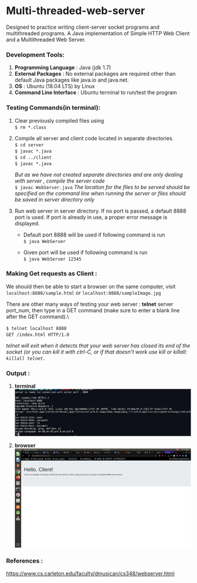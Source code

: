 # Multi-threaded-web-server
Designed to practice writing client-server socket programs and multithreaded programs.
A Java implementation of Simple HTTP Web Client and a Multithreaded Web Server. 

[//]: # (Part1 : socket code [server,client], Part 2: Simplistic Single-Threaded Web Server, Part 3: Simplistic Multithreaded Web Server, Part 4: Better Multi-Threaded Web Server that Handles More HTTP )


### Development Tools:
1. **Programming Language** : Java (jdk 1.7)
2. **External Packages** : No external packages are required other than default Java packages like java.io and java.net.
3. **OS** : Ubuntu (18.04 LTS) by Linux
4. **Command Line Interface** : Ubuntu terminal to run/test the program


### Testing Commands(in terminal):
1. Clear previously compiled files using\
  `$ rm *.class`

2. Compile all server and client code located in separate directories.\
`$ cd server`\
`$ javac *.java`\
`$ cd ../client`\
`$ javac *.java`

    *But as we have not created separate directories and are only dealing with server , compile the server code*\
    `$ javac WebServer.java`
    *The location for the files to be served should be specified on the command line when running the server or files should be saved in server directory only*

3. Run web server in server directory. If no port is passed, a default 8888 port is used. If port is already in use, a proper error message is displayed.
    - Default port 8888 will be used if following command is run\
    `$ java WebServer`
    
    - Given port will be used if following command is run\
    `$ java WebServer 12345`
    
[//]: # (The location for the files to be served should be specified on the command line when running the server, so testing can be done by running the server, using commands :
$ java WebServer rootDir)


### Making Get requests as Client :
We should then be able to start a browser on the same computer, visit `localhost:8888/sample.html` or `localhost:8888/sampleImage.jpg`

There are other many ways of testing your web server : **telnet** server port_num, then type in a GET command (make sure to enter a blank line after the GET command).\

  `$ telnet localhost 8888`\
  `GET /index.html HTTP/1.0`
  
  *telnet will exit when it detects that your web server has closed its end of the socket (or you can kill it with ctrl-C, or if that doesn't work use kill or killall: `killall telnet.`*


### Output :
1. **terminal**
![](output/terminal.jpg)

2. **browser**
![](output/browser.png)


### References :
https://www.cs.carleton.edu/faculty/dmusican/cs348/webserver.html
  
